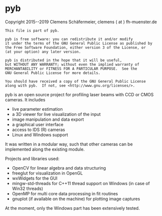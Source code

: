 # pyb

Copyright 2015--2019 Clemens Schäfermeier, clemens ( at ) fh-muenster.de

    This file is part of pyb.

    pyb is free software: you can redistribute it and/or modify
    it under the terms of the GNU General Public License as published by
    the Free Software Foundation, either version 3 of the License, or
    (at your option) any later version.

    pyb is distributed in the hope that it will be useful,
    but WITHOUT ANY WARRANTY; without even the implied warranty of
    MERCHANTABILITY or FITNESS FOR A PARTICULAR PURPOSE.  See the
    GNU General Public License for more details.

    You should have received a copy of the GNU General Public License
    along with pyb.  If not, see <http://www.gnu.org/licenses/>.

pyb is an open source project for profiling laser beams with CCD or CMOS cameras. It includes
  - live parameter estimation
  - a 3D viewer for live visualization of the input
  - image manipulation and data export
  - a graphical user interface
  - access to IDS (R) cameras
  - Linux and Windows support

It was written in a modular way, such that other cameras can be implemented along the existing module.

Projects and libraries used:
  - OpenCV for linear algebra and data structuring
  - freeglut for visualization in OpenGL
  - wxWidgets for the GUI
  - mingw-std-threads for C++11 thread support on Windows (in case of Win32 threads)
  - OpenMP for multi core data processing in fit routines
  - gnuplot (if available on the machine) for plotting image captures

At the moment, only the Windows part has been extensively tested.